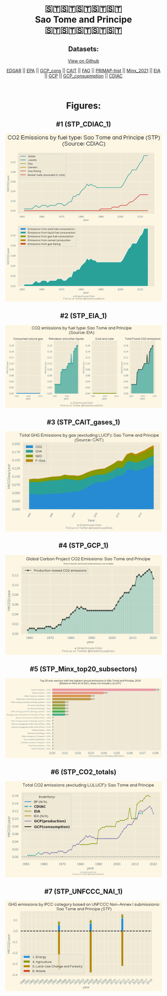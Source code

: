 
<center>
<h1 align="center">
🇸🇹🇸🇹🇸🇹🇸🇹🇸🇹
<br>
Sao Tome and Principe
<br>
🇸🇹🇸🇹🇸🇹🇸🇹🇸🇹
</h1>
<h2>Datasets:</h2>
<p><a href="https://github.com/dquintani/Greenhouse-Data/tree/master/country_data/STP_Sao Tome and Principe/data">View on Github</a>
<br></p><p><a href="data/STP_EDGAR.csv">EDGAR</a> || <a href="data/STP_EPA.csv">EPA</a> || <a href="data/STP_GCP_cons.csv">GCP_cons</a> || <a href="data/STP_CAIT.csv">CAIT</a> || <a href="data/STP_FAO.csv">FAO</a> || <a href="data/STP_PRIMAP-hist.csv">PRIMAP-hist</a> || <a href="data/STP_Minx_2021.csv">Minx_2021</a> || <a href="data/STP_EIA.csv">EIA</a> || <a href="data/STP_GCP.csv">GCP</a> || <a href="data/STP_GCP_consupmption.csv">GCP_consupmption</a> || <a href="data/STP_CDIAC.csv">CDIAC</a></p><p><br></p>
<h1>Figures:</h1><h2>#1 (STP_CDIAC_1)</h2>
<p><img alt="" src="figures/STP_CDIAC_1.png" /></p><h2>#2 (STP_EIA_1)</h2>
<p><img alt="" src="figures/STP_EIA_1.png" /></p><h2>#3 (STP_CAIT_gases_1)</h2>
<p><img alt="" src="figures/STP_CAIT_gases_1.png" /></p><h2>#4 (STP_GCP_1)</h2>
<p><img alt="" src="figures/STP_GCP_1.png" /></p><h2>#5 (STP_Minx_top20_subsectors)</h2>
<p><img alt="" src="figures/STP_Minx_top20_subsectors.png" /></p><h2>#6 (STP_CO2_totals)</h2>
<p><img alt="" src="figures/STP_CO2_totals.png" /></p><h2>#7 (STP_UNFCCC_NAI_1)</h2>
<p><img alt="" src="figures/STP_UNFCCC_NAI_1.png" /></p>